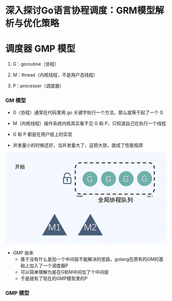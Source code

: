 # 深入探讨Go语言协程调度：GRM模型解析与优化策略


# 调度器 GMP 模型
1. G：goroutine（协程）

2. M：thread（内核线程，不是用户态线程）

3. P：processer（调度器）

### GM 模型

* G（协程）通常在代码里用 go 关键字执行一个方法，那么就等于起了一个 G

* M（内核线程）操作系统内核其实看不见 G 和 P，只知道自己在执行一个线程

* G 和 P 都是在用户层上的实现

* 并发量小的时候还好，当并发量大了，这把大锁，就成了性能瓶颈


![gm调度图](./images/640.gif)

* GMP 由来
	* 基于没有什么是加一个中间层不能解决的思路，golang在原有的GM的基础上加入了一个调度器P
	* 可以简单理解为是在G和M中间加了个中间层
	* 于是就有了现在的GMP模型里的P


### GMP 模型
